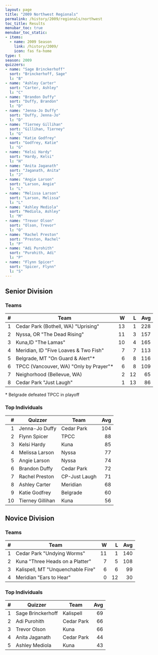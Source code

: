 ```yaml
---
layout: page
title: "2009 Northwest Regionals"
permalink: /history/2009/regionals/northwest
toc_title: Results
menubar_toc: true
menubar_toc_static:
- items:
  - name: 2009 Season
    link: /history/2009/
    icon: fas fa-home
type: t
season: 2009
quizzers:
- name: "Sage Brinckerhoff"
  sort: "Brinckerhoff, Sage"
  l: "B"
- name: "Ashley Carter"
  sort: "Carter, Ashley"
  l: "C"
- name: "Brandon Duffy"
  sort: "Duffy, Brandon"
  l: "D"
- name: "Jenna-Jo Duffy"
  sort: "Duffy, Jenna-Jo"
  l: "D"
- name: "Tierney Gillihan"
  sort: "Gillihan, Tierney"
  l: "G"
- name: "Katie Godfrey"
  sort: "Godfrey, Katie"
  l: "G"
- name: "Kelsi Hardy"
  sort: "Hardy, Kelsi"
  l: "H"
- name: "Anita Jaganath"
  sort: "Jaganath, Anita"
  l: "J"
- name: "Angie Larson"
  sort: "Larson, Angie"
  l: "L"
- name: "Melissa Larson"
  sort: "Larson, Melissa"
  l: "L"
- name: "Ashley Mediola"
  sort: "Mediola, Ashley"
  l: "M"
- name: "Trevor Olson"
  sort: "Olson, Trevor"
  l: "O"
- name: "Rachel Preston"
  sort: "Preston, Rachel"
  l: "P"
- name: "Adi Purohith"
  sort: "Purohith, Adi"
  l: "P"
- name: "Flynn Spicer"
  sort: "Spicer, Flynn"
  l: "S"
---
```


## Senior Division

### Teams

|    # | Team                                   |    W |    L |  Avg |
| ---: | -------------------------------------- | ---: | ---: | ---: |
|    1 | Cedar Park (Bothell, WA) "Uprising"    |   13 |    1 |  228 |
|    2 | Nyssa, OR "The Dead Rising"            |   11 |    3 |  157 |
|    3 | Kuna,ID "The Lamas"                    |   10 |    4 |  165 |
|    4 | Meridian, ID "Five Loaves & Two Fish"  |    7 |    7 |  113 |
|    5 | Belgrade, MT "On Guard & Alert"*       |    6 |    8 |  116 |
|    6 | TPCC (Vancouver, WA) "Only by Prayer"* |    6 |    8 |  109 |
|    7 | Neighorhood (Bellevue, WA)             |    2 |   12 |   65 |
|    8 | Cedar Park "Just Laugh"                |    1 |   13 |   86 |

\* Belgrade defeated TPCC in playoff

### Top Individuals

|    # | Quizzer          | Team          |  Avg |
| ---: | ---------------- | ------------- | ---: |
|    1 | Jenna-Jo Duffy   | Cedar Park    |  104 |
|    2 | Flynn Spicer     | TPCC          |   88 |
|    3 | Kelsi Hardy      | Kuna          |   85 |
|    4 | Melissa Larson   | Nyssa         |   77 |
|    5 | Angie Larson     | Nyssa         |   74 |
|    6 | Brandon Duffy    | Cedar Park    |   72 |
|    7 | Rachel Preston   | CP-Just Laugh |   71 |
|    8 | Ashley Carter    | Meridian      |   68 |
|    9 | Katie Godfrey    | Belgrade      |   60 |
|   10 | Tierney Gillihan | Kuna          |   56 |

## Novice Division

### Teams

|    # | Team                              |    W |    L |  Avg |
| ---: | --------------------------------- | ---: | ---: | ---: |
|    1 | Cedar Park "Undying Worms"        |   11 |    1 |  140 |
|    2 | Kuna "Three Heads on a Platter"   |    7 |    5 |  108 |
|    3 | Kalispell, MT "Unquenchable Fire" |    6 |    6 |   99 |
|    4 | Meridian "Ears to Hear"           |    0 |   12 |   30 |

### Top Individuals

|    # | Quizzer           | Team       |  Avg |
| ---: | ----------------- | ---------- | ---: |
|    1 | Sage Brinckerhoff | Kalispell  |   69 |
|    2 | Adi Purohith      | Cedar Park |   66 |
|    3 | Trevor Olson      | Kuna       |   66 |
|    4 | Anita Jaganath    | Cedar Park |   44 |
|    5 | Ashley Mediola    | Kuna       |   43 |